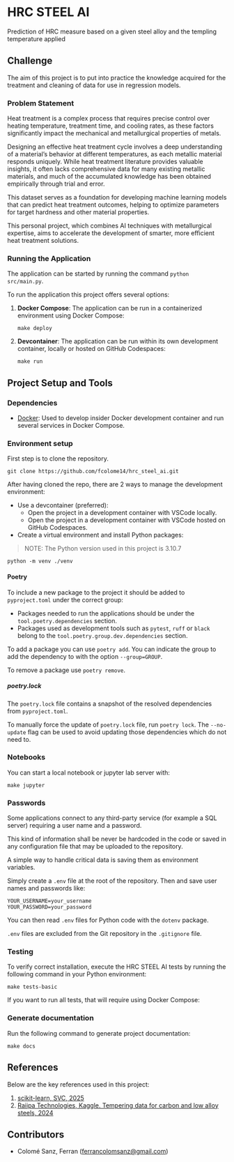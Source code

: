 # HRC STEEL AI

Prediction of HRC measure based on a given steel alloy and the templing temperature applied

## Challenge

The aim of this project is to put into practice the knowledge acquired for the treatment and cleaning of data for use in regression models. 

### Problem Statement

Heat treatment is a complex process that requires precise control over heating temperature, treatment time, and cooling rates, as these factors significantly impact the mechanical and metallurgical properties of metals.

Designing an effective heat treatment cycle involves a deep understanding of a material’s behavior at different temperatures, as each metallic material responds uniquely. While heat treatment literature provides valuable insights, it often lacks comprehensive data for many existing metallic materials, and much of the accumulated knowledge has been obtained empirically through trial and error.

This dataset serves as a foundation for developing machine learning models that can predict heat treatment outcomes, helping to optimize parameters for target hardness and other material properties.

This personal project, which combines  AI techniques with metallurgical expertise, aims to accelerate the development of smarter, more efficient heat treatment solutions.

### Running the Application

The application can be started by running the command ``python src/main.py``.

To run the application this project offers several options:

1. **Docker Compose**: The application can be run in a containerized environment using Docker Compose:

    ```shell
    make deploy
    ```

2. **Devcontainer**: The application can be run within its own development container, locally or hosted on GitHub Codespaces:

    ```shell
    make run
    ```

## Project Setup and Tools

### Dependencies

* [Docker](https://docs.docker.com): Used to develop insider Docker development container and run several services in Docker Compose.

### Environment setup

First step is to clone the repository.

```shell
git clone https://github.com/fcolome14/hrc_steel_ai.git
```

After having cloned the repo, there are 2 ways to manage the development environment:

* Use a devcontainer (preferred):
  * Open the project in a development container with VSCode locally.
  * Open the project in a development container with VSCode hosted on GitHub Codespaces.
* Create a virtual environment and install Python packages:

> NOTE: The Python version used in this project is 3.10.7

```shell
python -m venv ./venv
```

#### Poetry

To include a new package to the project it should be added to ``pyproject.toml`` under the correct group:

* Packages needed to run the applications should be under the ``tool.poetry.dependencies`` section.
* Packages used as development tools such as ``pytest``, ``ruff`` or ``black`` belong to the ``tool.poetry.group.dev.dependencies`` section.

To add a package you can use ``poetry add``. You can indicate the group to add the dependency to with the option ``--group=GROUP``.

To remove a package use ``poetry remove``.

##### poetry.lock

The ``poetry.lock`` file contains a snapshot of the resolved dependencies from ``pyproject.toml``.

To manually force the update of `poetry.lock` file, run ``poetry lock``. The ``--no-update`` flag can be used to avoid updating those dependencies which do not need to.

### Notebooks

You can start a local notebook or jupyter lab server with:

```shell
make jupyter
```

### Passwords

Some applications connect to any third-party service (for example a SQL server) requiring
a user name and a password.

This kind of information shall be never be hardcoded in the code or saved in any configuration
file that may be uploaded to the repository.

A simple way to handle critical data is saving them as environment variables.

Simply create a `.env` file at the root of the repository. Then and save user names and passwords
like:

```shell
YOUR_USERNAME=your_username
YOUR_PASSWORD=your_password
```

You can then read `.env` files for Python code with the `dotenv` package.

`.env` files are excluded from the Git repository in the `.gitignore` file.

### Testing

To verify correct installation, execute the HRC STEEL AI tests by running the following command in your Python environment:

```shell
make tests-basic
```

If you want to run all tests, that will require using Docker Compose:


### Generate documentation

Run the following command to generate project documentation:

```shell
make docs
```

## References

Below are the key references used in this project:

1. [scikit-learn, SVC, 2025](https://scikit-learn.org/stable/modules/generated/sklearn.svm.SVC.html)
2. [Raiipa Technologies, Kaggle. Tempering data for carbon and low alloy steels, 2024](https://www.kaggle.com/datasets/rgerschtzsauer/tempering-data-for-carbon-and-low-alloy-steels)


## Contributors

* Colomé Sanz, Ferran  ([ferrancolomsanz@gmail.com](mailto:ferrancolomsanz@gmail.com))

